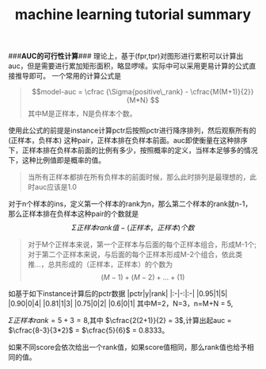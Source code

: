 ﻿---
title: machine learning tutorial summary
---

###**AUC的可行性计算**###
理论上，基于(fpr,tpr)对图形进行累积可以计算出auc，但是需要进行累加矩形面积，略显啰嗦。实际中可以采用更易计算的公式直接推导即可。
一个常用的计算公式是
> $$model-auc = \cfrac {\Sigma{positive\_rank} - \cfrac{M(M+1)}{2}} {M*N} $$
> 其中M是正样本，N是负样本个数。

使用此公式的前提是instance计算pctr后按照pctr进行降序排列，然后观察所有的(正样本，负样本) 这种pair，正样本排在负样本前面。auc即使衡量在这种排序下，正样本排在负样本前面的比例有多少，按照概率的定义，当样本足够多的情况下，这种比例值即是概率的值。
 
> 当所有正样本都排在所有负样本的前面时候，那么此时排列是最理想的，此时auc应该是1.0

对于n个样本的ins，定义第一个样本的rank为n，那么第二个样本的rank就n-1，那么正样本排在负样本这种pair的个数就是$$\Sigma{正样本rank值} - (正样本，正样本)个数$$
> 对于M个正样本来说，第一个正样本与后面的每个正样本组合，形成M-1个;对于第二个正样本来说，与后面的每个正样本形成M-2个组合，依此类推...，总共形成的（正样本，正样本）的个数为$$(M-1)+(M-2)+...+(1)$$

如基于如下instance计算后的pctr数据
|pctr|y|rank|
|:-|-:|:-|
|0.95|1|5|
|0.90|0|4|
|0.81|1|3|
|0.75|0|2|
|0.6|0|1|
其中M=2，N=3，n=M+N = 5,

$\Sigma{正样本rank} = 5+3 = 8$,其中 $\cfrac{2(2+1)}{2} = 3$,计算出起auc = $\cfrac{8-3}{3*2}$ = $\cfrac{5}{6}$ = 0.8333。

如果不同score会依次给出一个rank值，如果score值相同，那么rank值也给予相同的值。
